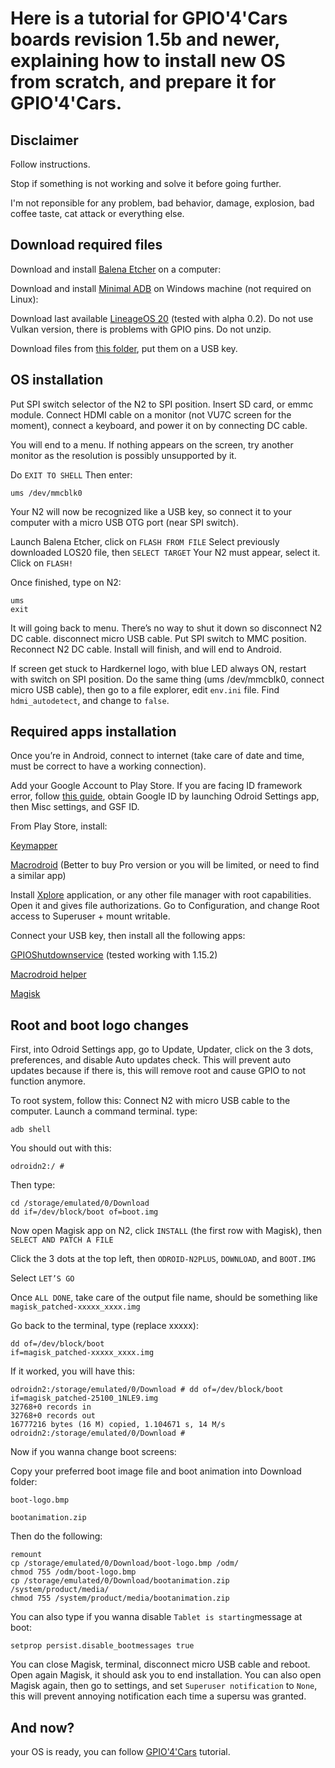# Here is a tutorial for GPIO'4'Cars boards revision **1.5b** and newer, explaining how to install new OS from scratch, and prepare it for GPIO'4'Cars.

## Disclaimer

Follow instructions.

Stop if something is not working and solve it before going further.

I'm not reponsible for any problem, bad behavior, damage, explosion, bad coffee taste, cat attack or everything else.

## Download required files

Download and install [Balena Etcher](https://www.balena.io/etcher/) on a computer:

Download and install [Minimal ADB](https://androidmtk.com/download-minimal-adb-and-fastboot-tool) on Windows machine (not required on Linux):

Download last available [LineageOS 20](https://oph.mdrjr.net/voodik/S922X/ODROID-N2/Android/LineageOTA-20.0/builds/selfinstall/) (tested with alpha 0.2).
Do not use Vulkan version, there is problems with GPIO pins.
Do not unzip.

Download files from [this folder](https://github.com/zyssai/GPIO-4-Cars/tree/main/Save), put them on a USB key.

## OS installation

Put SPI switch selector of the N2 to SPI position.
Insert SD card, or emmc module.
Connect HDMI cable on a monitor (not VU7C screen for the moment), connect a keyboard, and power it on by connecting DC cable.

You will end to a menu. If nothing appears on the screen, try another monitor as the resolution is possibly unsupported by it.

Do `EXIT TO SHELL`
Then enter:

`ums /dev/mmcblk0`

Your N2 will now be recognized like a USB key, so connect it to your computer with a micro USB OTG port (near SPI switch).

Launch Balena Etcher, click on `FLASH FROM FILE`
Select previously downloaded LOS20 file, then `SELECT TARGET`
Your N2 must appear, select it.
Click on `FLASH!`

Once finished, type on N2:

```
ums
exit
```

It will going back to menu. There’s no way to shut it down so disconnect N2 DC cable.
disconnect micro USB cable.
Put SPI switch to MMC position.
Reconnect N2 DC cable.
Install will finish, and will end to Android.

If screen get stuck to Hardkernel logo, with blue LED always ON, restart with switch on SPI position. Do the same thing (ums /dev/mmcblk0, connect micro USB cable), then go to a file explorer, edit `env.ini` file.
Find `hdmi_autodetect`, and change to `false`.

## Required apps installation

Once you’re in Android, connect to internet (take care of date and time, must be correct to have a working connection).

Add your Google Account to Play Store.
If you are facing ID framework error, follow [this guide](https://www.google.com/android/uncertified/), obtain Google ID by launching Odroid Settings app, then Misc settings, and GSF ID.

From Play Store, install:

[Keymapper](https://play.google.com/store/apps/details?id=io.github.sds100.keymapper&pcampaignid=web_share)

[Macrodroid](https://play.google.com/store/apps/details?id=com.arlosoft.macrodroid&pcampaignid=web_share) (Better to buy Pro version or you will be limited, or need to find a similar app)

Install [Xplore](https://play.google.com/store/apps/details?id=com.lonelycatgames.Xplore&pcampaignid=web_share) application, or any other file manager with root capabilities.
Open it and gives file authorizations.
Go to Configuration, and change Root access to Superuser + mount writable.

Connect your USB key, then install all the following apps:

[GPIOShutdownservice](https://forum.odroid.com/viewtopic.php?f=213&t=44791) (tested working with 1.15.2)

[Macrodroid helper](https://www.macrodroidforum.com/index.php?threads/macrodroid-helper-apk.1/)

[Magisk](https://github.com/topjohnwu/Magisk/releases)

## Root and boot logo changes

First, into Odroid Settings app, go to Update, Updater, click on the 3 dots, preferences, and disable Auto updates check.
This will prevent auto updates because if there is, this will remove root and cause GPIO to not function anymore.

To root system, follow this:
Connect N2 with micro USB cable to the computer.
Launch a command terminal.
type:

`adb shell`

You should out with this:

`odroidn2:/ #`

Then type:

```
cd /storage/emulated/0/Download
dd if=/dev/block/boot of=boot.img
```

Now open Magisk app on N2, click `INSTALL` (the first row with Magisk), then `SELECT AND PATCH A FILE`

Click the 3 dots at the top left, then `ODROID-N2PLUS`, `DOWNLOAD`, and `BOOT.IMG`

Select `LET’S GO`

Once `ALL DONE`, take care of the output file name, should be something like `magisk_patched-xxxxx_xxxx.img`

Go back to the terminal, type (replace xxxxx):

```
dd of=/dev/block/boot
if=magisk_patched-xxxxx_xxxx.img
```

If it worked, you will have this:

```
odroidn2:/storage/emulated/0/Download # dd of=/dev/block/boot if=magisk_patched-25100_1NLE9.img
32768+0 records in
32768+0 records out
16777216 bytes (16 M) copied, 1.104671 s, 14 M/s
odroidn2:/storage/emulated/0/Download #
```

Now if you wanna change boot screens:

Copy your preferred boot image file and boot animation into Download folder:

`boot-logo.bmp`

`bootanimation.zip`

Then do the following:

```
remount
cp /storage/emulated/0/Download/boot-logo.bmp /odm/
chmod 755 /odm/boot-logo.bmp
cp /storage/emulated/0/Download/bootanimation.zip /system/product/media/
chmod 755 /system/product/media/bootanimation.zip
```

You can also type if you wanna disable `Tablet is starting`message at boot:

```
setprop persist.disable_bootmessages true
```





You can close Magisk, terminal, disconnect micro USB cable and reboot.
Open again Magisk, it should ask you to end installation.
You can also open Magisk again, then go to settings, and set `Superuser notification` to `None`, this will prevent annoying notification each time a supersu was granted.

## And now?

your OS is ready, you can follow [GPIO'4'Cars](https://github.com/zyssai/GPIO-4-Cars/blob/main/v1.5c/readme.md) tutorial.
